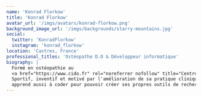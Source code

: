 ```yaml
---
name: 'Konrad Florkow'
title: 'Konrad Florkow'
avatar_url: '/imgs/avatars/konrad-florkow.png'
background_image_url: '/imgs/backgrounds/starry-mountains.jpg'
social:
  twitter: 'KonradFlorkow'
  instagram: 'konrad_florkow'
location: 'Castres, France'
professional_titles: 'Ostéopathe D.O & Développeur informatique'
biography: |
  Formé en ostéopathie au
  <a href="https://www.cido.fr" rel="noreferrer nofollow" title="Centre International D'Ostéopathie">CIDO</a>, il s'installe à Castres.<br/>
  Sportif, inventif et motivé par l'amélioration de sa pratique clinique, il
  apprend aussi à coder pour pouvoir créer ses propres outils de recherche.
---
```


